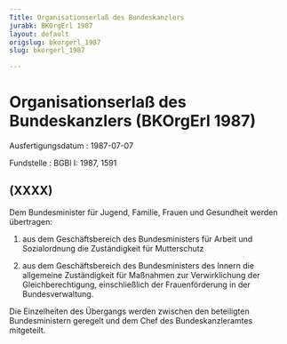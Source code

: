 ```yaml
---
Title: Organisationserlaß des Bundeskanzlers
jurabk: BKOrgErl 1987
layout: default
origslug: bkorgerl_1987
slug: bkorgerl_1987

---
```


# Organisationserlaß des Bundeskanzlers (BKOrgErl 1987)

Ausfertigungsdatum
:   1987-07-07

Fundstelle
:   BGBl I: 1987, 1591

## (XXXX)

Dem Bundesminister für Jugend, Familie, Frauen und Gesundheit werden
übertragen:

1.  aus dem Geschäftsbereich des Bundesministers für Arbeit und
    Sozialordnung die Zuständigkeit für Mutterschutz


2.  aus dem Geschäftsbereich des Bundesministers des Innern die allgemeine
    Zuständigkeit für Maßnahmen zur Verwirklichung der Gleichberechtigung,
    einschließlich der Frauenförderung in der Bundesverwaltung.



Die Einzelheiten des Übergangs werden zwischen den beteiligten
Bundesministern geregelt und dem Chef des Bundeskanzleramtes
mitgeteilt.

